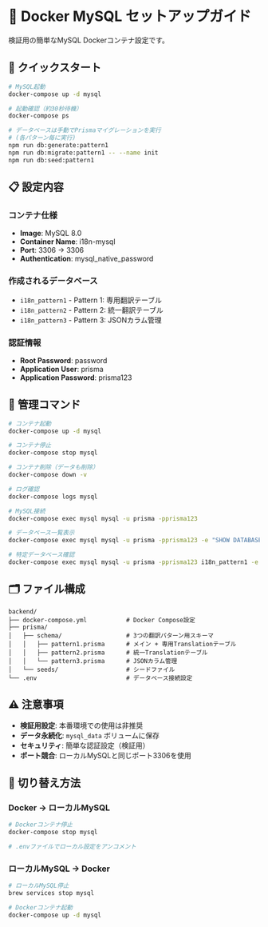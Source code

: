 # 🐳 Docker MySQL セットアップガイド

検証用の簡単なMySQL Dockerコンテナ設定です。

## 🚀 クイックスタート

```bash
# MySQL起動
docker-compose up -d mysql

# 起動確認（約30秒待機）
docker-compose ps

# データベースは手動でPrismaマイグレーションを実行
# (各パターン毎に実行)
npm run db:generate:pattern1
npm run db:migrate:pattern1 -- --name init
npm run db:seed:pattern1
```

## 📋 設定内容

### コンテナ仕様
- **Image**: MySQL 8.0
- **Container Name**: i18n-mysql
- **Port**: 3306 → 3306
- **Authentication**: mysql_native_password

### 作成されるデータベース
- `i18n_pattern1` - Pattern 1: 専用翻訳テーブル
- `i18n_pattern2` - Pattern 2: 統一翻訳テーブル  
- `i18n_pattern3` - Pattern 3: JSONカラム管理

### 認証情報
- **Root Password**: password
- **Application User**: prisma
- **Application Password**: prisma123

## 🔧 管理コマンド

```bash
# コンテナ起動
docker-compose up -d mysql

# コンテナ停止
docker-compose stop mysql

# コンテナ削除（データも削除）
docker-compose down -v

# ログ確認
docker-compose logs mysql

# MySQL接続
docker-compose exec mysql mysql -u prisma -pprisma123

# データベース一覧表示
docker-compose exec mysql mysql -u prisma -pprisma123 -e "SHOW DATABASES;"

# 特定データベース確認
docker-compose exec mysql mysql -u prisma -pprisma123 i18n_pattern1 -e "SHOW TABLES;"
```

## 🗂️ ファイル構成

```
backend/
├── docker-compose.yml           # Docker Compose設定
├── prisma/
│   ├── schema/                  # 3つの翻訳パターン用スキーマ
│   │   ├── pattern1.prisma      # メイン + 専用Translationテーブル
│   │   ├── pattern2.prisma      # 統一Translationテーブル  
│   │   └── pattern3.prisma      # JSONカラム管理
│   └── seeds/                   # シードファイル
└── .env                         # データベース接続設定
```

## ⚠️ 注意事項

- **検証用設定**: 本番環境での使用は非推奨
- **データ永続化**: `mysql_data` ボリュームに保存
- **セキュリティ**: 簡単な認証設定（検証用）
- **ポート競合**: ローカルMySQLと同じポート3306を使用

## 🔄 切り替え方法

### Docker → ローカルMySQL
```bash
# Dockerコンテナ停止
docker-compose stop mysql

# .envファイルでローカル設定をアンコメント
```

### ローカルMySQL → Docker  
```bash
# ローカルMySQL停止
brew services stop mysql

# Dockerコンテナ起動
docker-compose up -d mysql
```